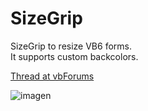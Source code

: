 # SizeGrip
SizeGrip to resize VB6 forms.  
It supports custom backcolors.  

[Thread at vbForums](https://www.vbforums.com/showthread.php?883591-SizeGrip-with-customizable-BackColor) 

![imagen](https://user-images.githubusercontent.com/42319299/175791494-f4550944-8603-4aca-a163-c50283eae705.png)

